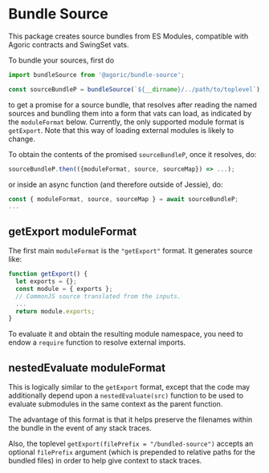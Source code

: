 # Bundle Source

This package creates source bundles from ES Modules, compatible with Agoric contracts and SwingSet vats.

To bundle your sources, first do

```js
import bundleSource from '@agoric/bundle-source';

const sourceBundleP = bundleSource(`${__dirname}/../path/to/toplevel`);
```
to get a promise for a source bundle, that resolves after reading the
named sources and bundling them into a form that vats can load, as indicated
by the `moduleFormat` below. Currently, the only supported module format
is `getExport`. Note that this way of loading external modules is likely to
change.

To obtain the contents of the promised `sourceBundleP`, once it resolves, do:
```js
sourceBundleP.then(({moduleFormat, source, sourceMap}) => ...);
```
or inside an async function (and therefore outside of Jessie), do:

```js
const { moduleFormat, source, sourceMap } = await sourceBundleP;
...
```

## getExport moduleFormat

The first main `moduleFormat` is the `"getExport"` format.  It generates
source like:

```js
function getExport() {
  let exports = {};
  const module = { exports };
  // CommonJS source translated from the inputs.
  ...
  return module.exports;
}
```

To evaluate it and obtain the resulting module namespace, you need to endow
a `require` function to resolve external imports.

## nestedEvaluate moduleFormat

This is logically similar to the `getExport` format, except that the code
may additionally depend upon a `nestedEvaluate(src)` function to be used
to evaluate submodules in the same context as the parent function.

The advantage of this format is that it helps preserve the filenames within
the bundle in the event of any stack traces.

Also, the toplevel `getExport(filePrefix = "/bundled-source")` accepts an
optional `filePrefix` argument (which is prepended to relative paths for the
bundled files) in order to help give context to stack traces.
